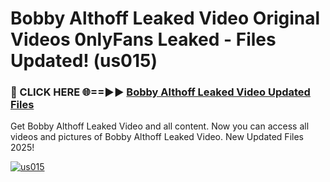 # Bobby Althoff Leaked Video Original Videos 0nlyFans Leaked - Files Updated! (us015)

<h3>🔴 CLICK HERE 🌐==►► <a href="https://tinyurl.com/ms9xzufz" rel="nofollow">Bobby Althoff Leaked Video Updated Files</a></h3>

Get Bobby Althoff Leaked Video and all content. Now you can access all videos and pictures of Bobby Althoff Leaked Video. New Updated Files 2025!

[![us015](https://i.imgur.com/ppqm5kG.gif)](https://tinyurl.com/ms9xzufz)
